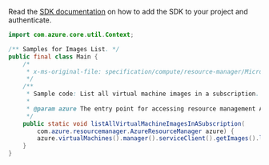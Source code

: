 Read the [SDK documentation](https://github.com/Azure/azure-sdk-for-java/blob/azure-resourcemanager_2.14.0/sdk/resourcemanager/azure-resourcemanager/README.md) on how to add the SDK to your project and authenticate.

```java
import com.azure.core.util.Context;

/** Samples for Images List. */
public final class Main {
    /*
     * x-ms-original-file: specification/compute/resource-manager/Microsoft.Compute/stable/2021-11-01/examples/compute/ListImagesInASubscription.json
     */
    /**
     * Sample code: List all virtual machine images in a subscription.
     *
     * @param azure The entry point for accessing resource management APIs in Azure.
     */
    public static void listAllVirtualMachineImagesInASubscription(
        com.azure.resourcemanager.AzureResourceManager azure) {
        azure.virtualMachines().manager().serviceClient().getImages().list(Context.NONE);
    }
}
```
